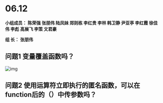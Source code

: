 # **06.12**

**小组成员： 陈荣强 张朋伟 陆凤妹  郑则栋 李红贵 李林 韩卫静 尹亚亭 李红霞  徐佳伟  李彪  高展飞 李策  文君豪**

**组       长： 张朋伟**



## 问题1        变量覆盖函数吗？

![img](file:///C:\Users\张朋伟\AppData\Roaming\feiq\RichOle\1200314477.bmp)


## 问题2       使用运算符立即执行的匿名函数，可以在function后的（）中传参数吗？
